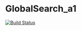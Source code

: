# GlobalSearch_a1

[![Build Status](https://travis-ci.com/DimaSilenko/GlobalSearch_a1.svg?branch=master)](https://travis-ci.com/DimaSilenko/GlobalSearch_a1)